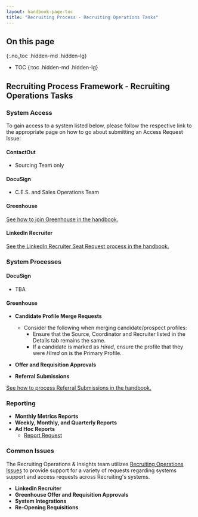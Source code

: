 ```yaml
---
layout: handbook-page-toc
title: "Recruiting Process - Recruiting Operations Tasks"
---
```


## On this page
{:.no_toc .hidden-md .hidden-lg}

- TOC
{:toc .hidden-md .hidden-lg}

## Recruiting Process Framework - Recruiting Operations Tasks

### System Access

To gain access to a system listed below, please follow the respective link to the appropriate page on how to go about submitting an Access Request Issue:

#### **ContactOut**
* Sourcing Team only
#### DocuSign
* C.E.S. and Sales Operations Team 
#### Greenhouse
[See how to join Greenhouse in the handbook.](https://about.gitlab.com/handbook/hiring/greenhouse/#how-to-join-greenhouse)
#### LinkedIn Recruiter
[See the LinkedIn Recruiter Seat Request process in the handbook.](https://about.gitlab.com/handbook/hiring/sourcing/#upgrading-your-linkedin-account)

### System Processes

#### **DocuSign**
* TBA
#### **Greenhouse**
* **Candidate Profile Merge Requests**
   * Consider the following when merging candidate/prospect profiles:
      * Ensure that the Source, Coordinator and Recruiter listed in the Details tab remains the same.
      * If a candidate is marked as *Hired*, ensure the profile that they were *Hired* on is the Primary Profile.

* **Offer and Requisition Approvals**

* **Referral Submissions**

[See how to process Referral Submissions in the handbook.](https://about.gitlab.com/handbook/hiring/referral-operations/#transferring-referral-submissions-to-greenhouse)

### Reporting

* **Monthly Metrics Reports**
* **Weekly, Monthly, and Quarterly Reports**
* **Ad Hoc Reports**
    * [Report Request](https://gitlab.com/gl-recruiting/operations/-/issues/new?issuable=Report%20Request)

### Common Issues
The Recruiting Operations & Insights team utilizes [Recruiting Operations Issues](https://gitlab.com/gl-recruiting/operations/-/issues) to provide support for a variety of requests regarding systems support and access requests across Recruiting's systems.

* **LinkedIn Recruiter**
* **Greenhouse Offer and Requisition Approvals**
* **System Integrations**
* **Re-Opening Requisitions**
